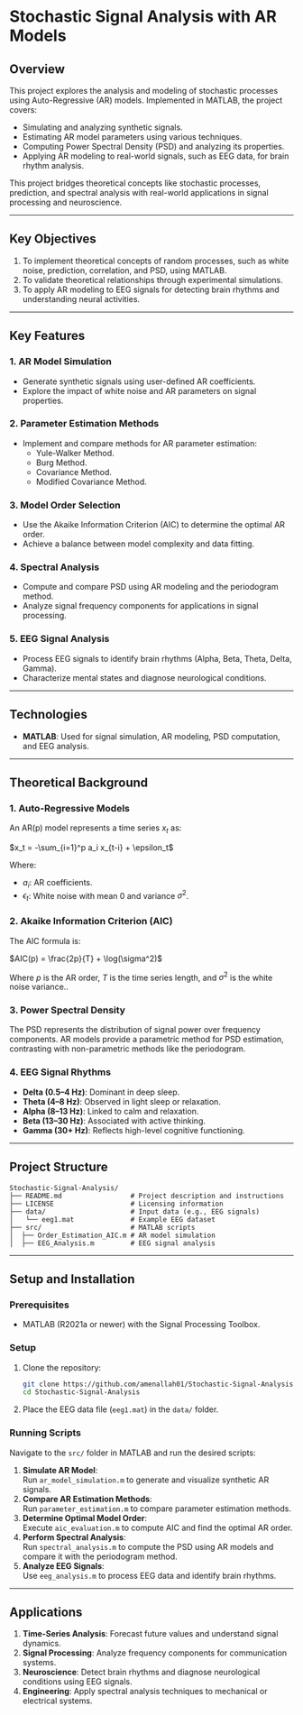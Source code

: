 # **Stochastic Signal Analysis with AR Models**

## **Overview**
This project explores the analysis and modeling of stochastic processes using Auto-Regressive (AR) models. Implemented in MATLAB, the project covers:
- Simulating and analyzing synthetic signals.
- Estimating AR model parameters using various techniques.
- Computing Power Spectral Density (PSD) and analyzing its properties.
- Applying AR modeling to real-world signals, such as EEG data, for brain rhythm analysis.

This project bridges theoretical concepts like stochastic processes, prediction, and spectral analysis with real-world applications in signal processing and neuroscience.

---

## **Key Objectives**
1. To implement theoretical concepts of random processes, such as white noise, prediction, correlation, and PSD, using MATLAB.
2. To validate theoretical relationships through experimental simulations.
3. To apply AR modeling to EEG signals for detecting brain rhythms and understanding neural activities.

---

## **Key Features**
### **1. AR Model Simulation**
- Generate synthetic signals using user-defined AR coefficients.
- Explore the impact of white noise and AR parameters on signal properties.

### **2. Parameter Estimation Methods**
- Implement and compare methods for AR parameter estimation:
  - Yule-Walker Method.
  - Burg Method.
  - Covariance Method.
  - Modified Covariance Method.

### **3. Model Order Selection**
- Use the Akaike Information Criterion (AIC) to determine the optimal AR order.
- Achieve a balance between model complexity and data fitting.

### **4. Spectral Analysis**
- Compute and compare PSD using AR modeling and the periodogram method.
- Analyze signal frequency components for applications in signal processing.

### **5. EEG Signal Analysis**
- Process EEG signals to identify brain rhythms (Alpha, Beta, Theta, Delta, Gamma).
- Characterize mental states and diagnose neurological conditions.

---

## **Technologies**
- **MATLAB**: Used for signal simulation, AR modeling, PSD computation, and EEG analysis.

---

## **Theoretical Background**

### **1. Auto-Regressive Models**
An AR(p) model represents a time series $x_t$ as:

$x_t = -\sum_{i=1}^p a_i x_{t-i} + \epsilon_t$

Where:
- $a_i$: AR coefficients.
- $\epsilon_t$: White noise with mean 0 and variance $\sigma^2$.

### 2. Akaike Information Criterion (AIC)

The AIC formula is:

$AIC(p) = \frac{2p}{T} + \log(\sigma^2)$

Where $p$ is the AR order, $T$ is the time series length, and $\sigma^2$ is the white noise variance..

### **3. Power Spectral Density**
The PSD represents the distribution of signal power over frequency components. AR models provide a parametric method for PSD estimation, contrasting with non-parametric methods like the periodogram.

### **4. EEG Signal Rhythms**
- **Delta (0.5–4 Hz)**: Dominant in deep sleep.
- **Theta (4–8 Hz)**: Observed in light sleep or relaxation.
- **Alpha (8–13 Hz)**: Linked to calm and relaxation.
- **Beta (13–30 Hz)**: Associated with active thinking.
- **Gamma (30+ Hz)**: Reflects high-level cognitive functioning.

---

## **Project Structure**
```
Stochastic-Signal-Analysis/
├── README.md                 # Project description and instructions
├── LICENSE                   # Licensing information
├── data/                     # Input data (e.g., EEG signals)
│   └── eeg1.mat              # Example EEG dataset
├── src/                      # MATLAB scripts
│  ├── Order_Estimation_AIC.m # AR model simulation
│  ├── EEG_Analysis.m         # EEG signal analysis

```

---

## **Setup and Installation**

### **Prerequisites**
- MATLAB (R2021a or newer) with the Signal Processing Toolbox.

### **Setup**
1. Clone the repository:
   ```bash
   git clone https://github.com/amenallah01/Stochastic-Signal-Analysis---EEG.git
   cd Stochastic-Signal-Analysis
   ```
2. Place the EEG data file (`eeg1.mat`) in the `data/` folder.

### **Running Scripts**
Navigate to the `src/` folder in MATLAB and run the desired scripts:
1. **Simulate AR Model**:  
   Run `ar_model_simulation.m` to generate and visualize synthetic AR signals.
2. **Compare AR Estimation Methods**:  
   Run `parameter_estimation.m` to compare parameter estimation methods.
3. **Determine Optimal Model Order**:  
   Execute `aic_evaluation.m` to compute AIC and find the optimal AR order.
4. **Perform Spectral Analysis**:  
   Run `spectral_analysis.m` to compute the PSD using AR models and compare it with the periodogram method.
5. **Analyze EEG Signals**:  
   Use `eeg_analysis.m` to process EEG data and identify brain rhythms.

---

## **Applications**
1. **Time-Series Analysis**: Forecast future values and understand signal dynamics.
2. **Signal Processing**: Analyze frequency components for communication systems.
3. **Neuroscience**: Detect brain rhythms and diagnose neurological conditions using EEG signals.
4. **Engineering**: Apply spectral analysis techniques to mechanical or electrical systems.
